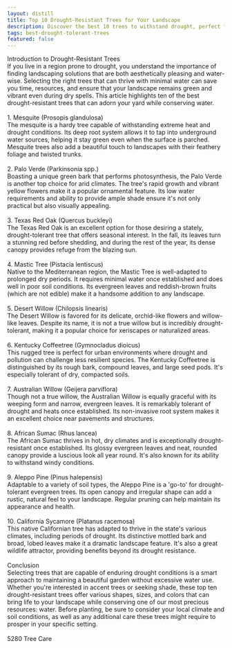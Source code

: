 ```yaml
---
layout: distill
title: Top 10 Drought-Resistant Trees for Your Landscape
description: Discover the best 10 trees to withstand drought, perfect for a low-maintenance, resilient landscape. Ideal for water-wise gardening!
tags: best-drought-tolerant-trees
featured: false
---
```


Introduction to Drought-Resistant Trees<br />If you live in a region prone to drought, you understand the importance of finding landscaping solutions that are both aesthetically pleasing and water-wise. Selecting the right trees that can thrive with minimal water can save you time, resources, and ensure that your landscape remains green and vibrant even during dry spells. This article highlights ten of the best drought-resistant trees that can adorn your yard while conserving water.<br /><br />1. Mesquite (Prosopis glandulosa)<br />The mesquite is a hardy tree capable of withstanding extreme heat and drought conditions. Its deep root system allows it to tap into underground water sources, helping it stay green even when the surface is parched. Mesquite trees also add a beautiful touch to landscapes with their feathery foliage and twisted trunks.<br /><br />2. Palo Verde (Parkinsonia spp.)<br />Boasting a unique green bark that performs photosynthesis, the Palo Verde is another top choice for arid climates. The tree's rapid growth and vibrant yellow flowers make it a popular ornamental feature. Its low water requirements and ability to provide ample shade ensure it's not only practical but also visually appealing.<br /><br />3. Texas Red Oak (Quercus buckleyi)<br />The Texas Red Oak is an excellent option for those desiring a stately, drought-tolerant tree that offers seasonal interest. In the fall, its leaves turn a stunning red before shedding, and during the rest of the year, its dense canopy provides refuge from the blazing sun.<br /><br />4. Mastic Tree (Pistacia lentiscus)<br />Native to the Mediterranean region, the Mastic Tree is well-adapted to prolonged dry periods. It requires minimal water once established and does well in poor soil conditions. Its evergreen leaves and reddish-brown fruits (which are not edible) make it a handsome addition to any landscape.<br /><br />5. Desert Willow (Chilopsis linearis)<br />The Desert Willow is favored for its delicate, orchid-like flowers and willow-like leaves. Despite its name, it is not a true willow but is incredibly drought-tolerant, making it a popular choice for xeriscapes or naturalized areas.<br /><br />6. Kentucky Coffeetree (Gymnocladus dioicus)<br />This rugged tree is perfect for urban environments where drought and pollution can challenge less resilient species. The Kentucky Coffeetree is distinguished by its rough bark, compound leaves, and large seed pods. It's especially tolerant of dry, compacted soils.<br /><br />7. Australian Willow (Geijera parviflora)<br />Though not a true willow, the Australian Willow is equally graceful with its weeping form and narrow, evergreen leaves. It is remarkably tolerant of drought and heats once established. Its non-invasive root system makes it an excellent choice near pavements and structures.<br /><br />8. African Sumac (Rhus lancea)<br />The African Sumac thrives in hot, dry climates and is exceptionally drought-resistant once established. Its glossy evergreen leaves and neat, rounded canopy provide a luscious look all year round. It's also known for its ability to withstand windy conditions.<br /><br />9. Aleppo Pine (Pinus halepensis)<br />Adaptable to a variety of soil types, the Aleppo Pine is a 'go-to' for drought-tolerant evergreen trees. Its open canopy and irregular shape can add a rustic, natural feel to your landscape. Regular pruning can help maintain its appearance and health.<br /><br />10. California Sycamore (Platanus racemosa)<br />This native Californian tree has adapted to thrive in the state's various climates, including periods of drought. Its distinctive mottled bark and broad, lobed leaves make it a dramatic landscape feature. It's also a great wildlife attractor, providing benefits beyond its drought resistance.<br /><br />Conclusion<br />Selecting trees that are capable of enduring drought conditions is a smart approach to maintaining a beautiful garden without excessive water use. Whether you're interested in accent trees or seeking shade, these top ten drought-resistant trees offer various shapes, sizes, and colors that can bring life to your landscape while conserving one of our most precious resources: water. Before planting, be sure to consider your local climate and soil conditions, as well as any additional care these trees might require to prosper in your specific setting.<br /><br />5280 Tree Care
